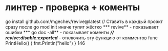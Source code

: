 # линтер - проверка + коменты
go install github.com/mgechev/revive@latest
// Ставить в каждый проэкт сразу после go mod init иначе тупит жёстко
*** revive** - показывает ошибки
*** go doc -all** - показывает коменты
***// revive:disable:exported*** - отключить эту функцию от комментов
func PrintHello() {
	fmt.Println("hello")
}
146
